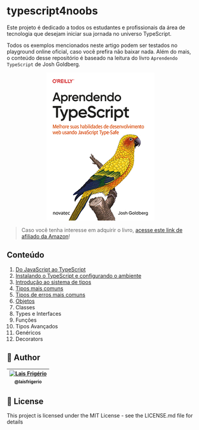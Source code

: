 # typescript4noobs

Este projeto é dedicado a todos os estudantes e profissionais da área de tecnologia que desejam iniciar sua jornada no universo TypeScript.

Todos os exemplos mencionados neste artigo podem ser testados no playground online oficial, caso você prefira não baixar nada. Além do mais, o conteúdo desse repositório é baseado na leitura do livro `Aprendendo TypeScript` de Josh Goldberg.

<p align="center">
  <a><img src="./assets/livro-capa-aprendendo-typescript.jpg" alt="Agregador de links" title="Agregador de links"></a>
</p>

> Caso você tenha interesse em adquirir o livro, [acesse este link de afiliado da Amazon](https://amzn.to/3Sp3Kfk)!

## Conteúdo

1. [Do JavaScript ao TypeScript](./conteudo/001-o-que-e-typescript.md)
2. [Instalando o TypeScript e configurando o ambiente](./conteudo/002-instalacao.md)
3. [Introdução ao sistema de tipos](./conteudo/003-sistema-de-tipos.md)
4. [Tipos mais comuns](./conteudo/004-tipos-comuns.md)
5. [Tipos de erros mais comuns](./conteudo/005-tipos-de-erros.md)
6. [Objetos](./conteudo/006-objetos.md)
7. Classes
8. Types e Interfaces
9. Funções
10. Tipos Avançados
11. Genéricos
12. Decorators

## 👩 Author

| [<img src="https://avatars.githubusercontent.com/u/20709086?v=4" width="100px;" alt="Lais Frigério"/><br /><sub><b>@laisfrigerio</b></sub>](https://instagram.com/laisfrigerio)<br /> |
| :-----------------------------------------------------------------------------------------------------------------------------------------------------------------------------------: |

## 📄 License

This project is licensed under the MIT License - see the LICENSE.md file for details
